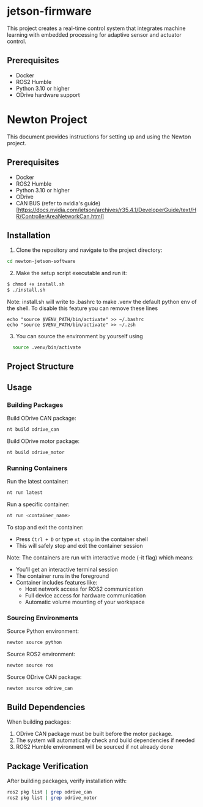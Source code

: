 # jetson-firmware
 This project creates a real-time control system that integrates machine learning with embedded processing for adaptive sensor and actuator control.

## Prerequisites

- Docker
- ROS2 Humble
- Python 3.10 or higher
- ODrive hardware support
# Newton Project

This document provides instructions for setting up and using the Newton project.

## Prerequisites

- Docker
- ROS2 Humble
- Python 3.10 or higher
- ODrive
- CAN BUS (refer to nvidia's guide)[https://docs.nvidia.com/jetson/archives/r35.4.1/DeveloperGuide/text/HR/ControllerAreaNetworkCan.html]

## Installation

1. Clone the repository and navigate to the project directory:
```bash
cd newton-jetson-software
```
2. Make the setup script executable and run it: 
```bash
$ chmod +x install.sh
$ ./install.sh
```
Note: install.sh will write to .bashrc to make .venv the default python env of the shell. 
To disable this feature you can remove these lines
```
echo "source $VENV_PATH/bin/activate" >> ~/.bashrc
echo "source $VENV_PATH/bin/activate" >> ~/.zsh
```

3. You can source the environment by yourself using 
```bash
  source .venv/bin/activate
```

## Project Structure


## Usage 
### Building Packages
Build ODrive CAN package:
```bash
nt build odrive_can
```

Build ODrive motor package:
```bash
nt build odrive_motor
```

### Running Containers

Run the latest container:
```bash
nt run latest
```

Run a specific container:
```bash
nt run <container_name>
```

To stop and exit the container:
- Press `Ctrl + D` or type `nt stop` in the container shell
- This will safely stop and exit the container session

Note: The containers are run with interactive mode (-it flag) which means:
- You'll get an interactive terminal session
- The container runs in the foreground
- Container includes features like:
  - Host network access for ROS2 communication
  - Full device access for hardware communication
  - Automatic volume mounting of your workspace

### Sourcing Environments

Source Python environment:
```bash
newton source python
```

Source ROS2 environment:
```bash
newton source ros
```

Source ODrive CAN package:
```bash
newton source odrive_can
```

## Build Dependencies

When building packages:
1. ODrive CAN package must be built before the motor package.
2. The system will automatically check and build dependencies if needed
3. ROS2 Humble environment will be sourced if not already done

## Package Verification

After building packages, verify installation with:
```bash
ros2 pkg list | grep odrive_can
ros2 pkg list | grep odrive_motor
```
